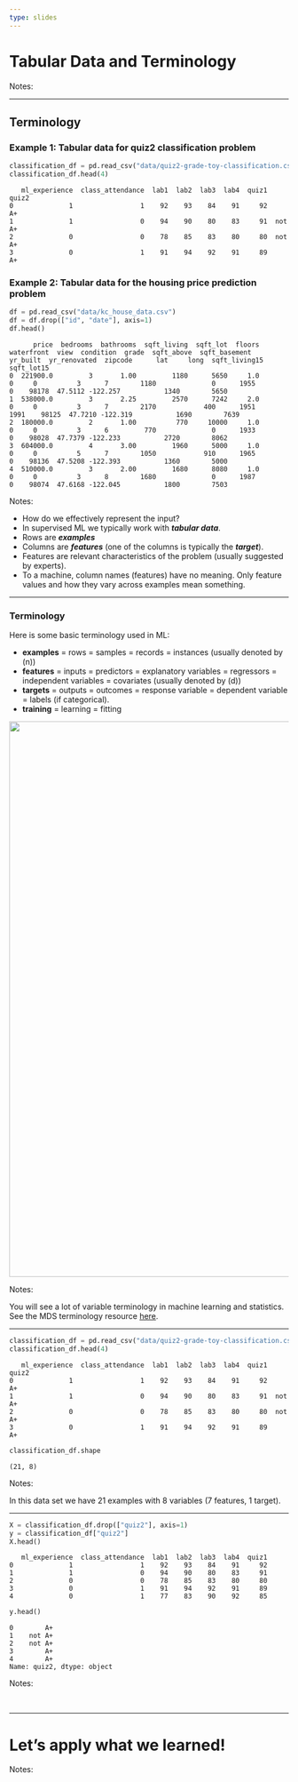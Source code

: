 ```yaml
---
type: slides
---
```


# Tabular Data and Terminology

Notes: <br>

---

## Terminology

### Example 1: Tabular data for quiz2 classification problem

``` python
classification_df = pd.read_csv("data/quiz2-grade-toy-classification.csv")
classification_df.head(4)
```

```out
   ml_experience  class_attendance  lab1  lab2  lab3  lab4  quiz1   quiz2
0              1                 1    92    93    84    91     92      A+
1              1                 0    94    90    80    83     91  not A+
2              0                 0    78    85    83    80     80  not A+
3              0                 1    91    94    92    91     89      A+
```

### Example 2: Tabular data for the housing price prediction problem

``` python
df = pd.read_csv("data/kc_house_data.csv")
df = df.drop(["id", "date"], axis=1)
df.head()
```

```out
      price  bedrooms  bathrooms  sqft_living  sqft_lot  floors  waterfront  view  condition  grade  sqft_above  sqft_basement  yr_built  yr_renovated  zipcode      lat     long  sqft_living15  sqft_lot15
0  221900.0         3       1.00         1180      5650     1.0           0     0          3      7        1180              0      1955             0    98178  47.5112 -122.257           1340        5650
1  538000.0         3       2.25         2570      7242     2.0           0     0          3      7        2170            400      1951          1991    98125  47.7210 -122.319           1690        7639
2  180000.0         2       1.00          770     10000     1.0           0     0          3      6         770              0      1933             0    98028  47.7379 -122.233           2720        8062
3  604000.0         4       3.00         1960      5000     1.0           0     0          5      7        1050            910      1965             0    98136  47.5208 -122.393           1360        5000
4  510000.0         3       2.00         1680      8080     1.0           0     0          3      8        1680              0      1987             0    98074  47.6168 -122.045           1800        7503
```

Notes:

  - How do we effectively represent the input?  
  - In supervised ML we typically work with ***tabular data***.  
  - Rows are ***examples***
  - Columns are ***features*** (one of the columns is typically the
    ***target***).
  - Features are relevant characteristics of the problem (usually
    suggested by experts).  
  - To a machine, column names (features) have no meaning. Only feature
    values and how they vary across examples mean something.

---

### Terminology

Here is some basic terminology used in ML:

  - **examples** = rows = samples = records = instances (usually denoted
    by \(n\))
  - **features** = inputs = predictors = explanatory variables =
    regressors = independent variables = covariates (usually denoted by
    \(d\))
  - **targets** = outputs = outcomes = response variable = dependent
    variable = labels (if categorical).
  - **training** = learning = fitting

<center>

<img src="/module1/sup-ml-terminology.png" height="1000" width="1000">

</center>

Notes:

You will see a lot of variable terminology in machine learning and
statistics. See the MDS terminology resource
<a href="https://ubc-mds.github.io/resources_pages/terminology/" target="_blank">here</a>.

---

``` python
classification_df = pd.read_csv("data/quiz2-grade-toy-classification.csv")
classification_df.head(4)
```

```out
   ml_experience  class_attendance  lab1  lab2  lab3  lab4  quiz1   quiz2
0              1                 1    92    93    84    91     92      A+
1              1                 0    94    90    80    83     91  not A+
2              0                 0    78    85    83    80     80  not A+
3              0                 1    91    94    92    91     89      A+
```

``` python
classification_df.shape
```

```out
(21, 8)
```

Notes:

In this data set we have 21 examples with 8 variables (7 features, 1
target).

---

``` python
X = classification_df.drop(["quiz2"], axis=1)
y = classification_df["quiz2"]
X.head()
```

```out
   ml_experience  class_attendance  lab1  lab2  lab3  lab4  quiz1
0              1                 1    92    93    84    91     92
1              1                 0    94    90    80    83     91
2              0                 0    78    85    83    80     80
3              0                 1    91    94    92    91     89
4              0                 1    77    83    90    92     85
```

``` python
y.head()
```

```out
0        A+
1    not A+
2    not A+
3        A+
4        A+
Name: quiz2, dtype: object
```

Notes:

<br>

---

# Let’s apply what we learned\!

Notes: <br>
